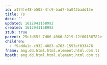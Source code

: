 ```yaml
---
id: a174fe48-b503-4fc9-bad7-5a042badd15e
title: Ts
desc: ''
updated: 1612941158992
created: 1612941158992
stub: true
parent: 25cfd65f-7d06-4066-8219-12f00186782e
children:
  - f9adda1c-c932-4083-a763-1593ef033476
fname: ang.dd.html.html.element.html.dom.ts
hpath: ang.dd.html.html.element.html.dom.ts
---
```




